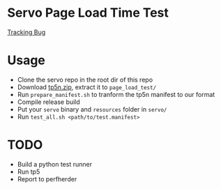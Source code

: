 Servo Page Load Time Test
==============

[Tracking Bug](https://github.com/servo/servo/issues/10452)

# Usage
* Clone the servo repo in the root dir of this repo
* Download [tp5n.zip](http://people.mozilla.org/~jmaher/taloszips/zips/tp5n.zip), extract it to `page_load_test/`
* Run `prepare_manifest.sh` to tranform the tp5n manifest to our format
* Compile release build
* Put your `servo` binary and `resources` folder in `servo/`
* Run `test_all.sh <path/to/test.manifest>`

# TODO
* Build a python test runner
* Run tp5
* Report to perfherder
